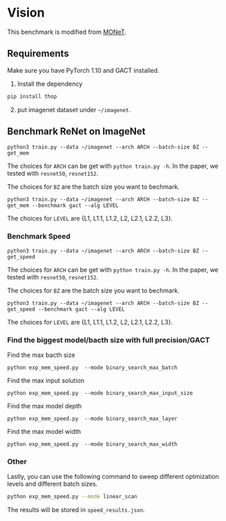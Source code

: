 # Vision 
This benchmark is modified from [MONeT](https://github.com/utsaslab/MONeT/blob/master/examples/imagenet.py). 

## Requirements
Make sure you have PyTorch 1.10 and GACT installed.

1. Install the dependency
```bash
pip install thop
```
2. put imagenet dataset under `~/imagenet`.

## Benchmark ReNet on ImageNet
```
python3 train.py --data ~/imagenet --arch ARCH --batch-size BZ --get_mem
```
The choices for `ARCH` can be get with `python train.py -h`. In the paper, we tested with `resnet50`, `resnet152`.

The choices for `BZ` are the batch size you want to bechmark.

```
python3 train.py --data ~/imagenet --arch ARCH --batch-size BZ --get_mem --benchmark gact --alg LEVEL 
```
The choices for `LEVEL` are {L1, L1.1, L1.2, L2, L2.1, L2.2, L3}.


### Benchmark Speed 
```
python3 train.py --data ~/imagenet --arch ARCH --batch-size BZ --get_speed
```
The choices for `ARCH` can be get with `python train.py -h`. In the paper, we tested with `resnet50`, `resnet152`.

The choices for `BZ` are the batch size you want to bechmark.

```
python3 train.py --data ~/imagenet --arch ARCH --batch-size BZ --get_speed --benchmark gact --alg LEVEL 
```
The choices for `LEVEL` are {L1, L1.1, L1.2, L2, L2.1, L2.2, L3}.

### Find the biggest model/bacth size with full precision/GACT
Find the max bacth size
```
python exp_mem_speed.py  --mode binary_search_max_batch
```
Find the max input solution
```
python exp_mem_speed.py  --mode binary_search_max_input_size
```
Find the max model depth
```
python exp_mem_speed.py  --mode binary_search_max_layer
```
Find the max model width
```
python exp_mem_speed.py  --mode binary_search_max_width
```

### Other
Lastly, you can use the following command to sweep different optmization levels and different batch sizes.
```bash
python exp_mem_speed.py --mode linear_scan 
```
The results will be stored in `speed_results.json`.